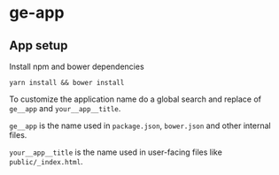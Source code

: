 # ge-app

## App setup

Install npm and bower dependencies
```
yarn install && bower install
```

To customize the application name do a global search and
replace of `ge__app` and `your__app__title`.

`ge__app` is the name used in `package.json`, `bower.json` and
other internal files.

`your__app__title` is the name used in user-facing files like `public/_index.html`.
